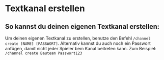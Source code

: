 # Textkanal erstellen

## So kannst du deinen eigenen Textkanal erstellen:

<deflist>
<def title="Textkanal erstellen">
Um deinen eigenen Textkanal zu erstellen,
benutze den Befehl <code>/channel create [NAME] [PASSWORT]</code>.
Alternativ kannst du auch noch ein Passwort anfügen, damit nicht jeder Spieler bem Kanal beitreten kann.
<tip>
Zum Beispiel: <code>/channel create Bauteam Passwort123</code>
</tip>
</def>
</deflist>
